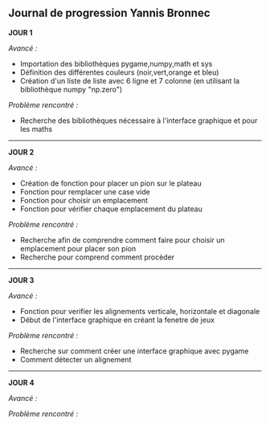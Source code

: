 ## Journal de progression Yannis Bronnec

**JOUR 1**

_Avancé :_

- Importation des bibliothèques pygame,numpy,math et sys
- Définition des différentes couleurs (noir,vert,orange et bleu)
- Création d'un liste de liste avec 6 ligne et 7 colonne (en utilisant la bibliothèque numpy "np.zero")

_Problème rencontré :_

- Recherche des bibliothèques nécessaire à l'interface graphique et pour les maths

_____________________________________________________________________________________________________________________________________________________________

**JOUR 2**

_Avancé :_

- Création de fonction pour placer un pion sur le plateau
- Fonction pour remplacer une case vide
- Fonction pour choisir un emplacement
- Fonction pour vérifier chaque emplacement du plateau


_Problème rencontré :_

- Recherche afin de comprendre comment faire pour choisir un emplacement pour placer son pion
- Recherche pour comprend comment procèder 

_____________________________________________________________________________________________________________________________________________________________

**JOUR 3**

_Avancé :_

- Fonction pour verifier les alignements verticale, horizontale et diagonale
- Début de l'interface graphique en créant la fenetre de jeux

_Problème rencontré :_

- Recherche sur comment créer une interface graphique avec pygame
- Comment détecter un alignement

_____________________________________________________________________________________________________________________________________________________________

**JOUR 4**

_Avancé :_



_Problème rencontré :_
